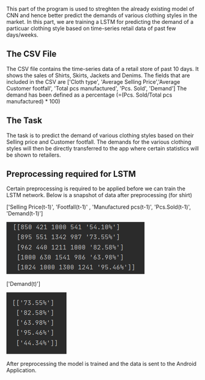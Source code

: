 This part of the program is used to streghten the already existing model of CNN and hence better predict the demands of various clothing styles in the market. In this part, we are training a LSTM for predicting the demand of a particuar clothing style based on time-series retail data of past few days/weeks.

## The CSV File ##
The CSV file contains the time-series data of a retail store of past 10 days. It shows the sales of Shirts, Skirts, Jackets and Denims. The fields that are included in the CSV are ['Cloth type', 'Average Selling Price','Average Customer footfall', 'Total pcs manufactured', 'Pcs. Sold', 'Demand']
The demand has been defined as a percentage (=(Pcs. Sold/Total pcs manufactured) * 100)

## The Task ##
The task is to predict the demand of various clothing styles based on their Selling price and Customer footfall.
The demands for the various clothing styles will then be directly transferred to the app where certain statistics will be shown to retailers. 

## Preprocessing required for LSTM ##
Certain preprocessing is required to be applied before we can train the LSTM network. Below is a snapshot of data after preprocessing (for shirt)

['Selling Price(t-1)', 'Footfall(t-1)' , 'Manufactured pcs(t-1)', 'Pcs.Sold(t-1)', 'Demand(t-1)']

![Entire data](https://github.com/AshutoshDas07/ABN_HackOffv3.0/blob/master/Demand_Analysis/Preprocess_t1.png?raw=true) 

['Demand(t)']

![Target Variable](https://github.com/AshutoshDas07/ABN_HackOffv3.0/blob/master/Demand_Analysis/Preprocess_t.png?raw=true)

After preprocessing the model is trained and the data is sent to the Android Application.




